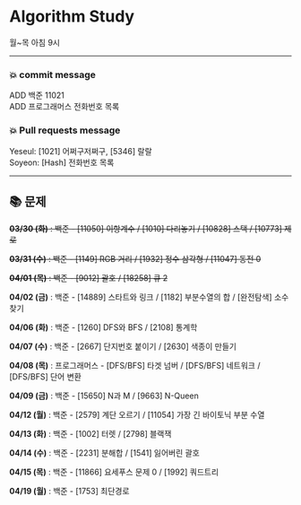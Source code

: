 # Algorithm Study
월~목 아침 9시

***

### 💥 commit message
	
ADD 백준 11021   
ADD 프로그래머스 전화번호 목록   


### 💥 Pull requests message
	
Yeseul: [1021] 어쩌구저쩌구, [5346] 랄랄   
Soyeon: [Hash] 전화번호 목록   
	
***

## 📚 문제

~~**03/30 (화)** : 백준 - [11050] 이항계수 / [1010] 다리놓기 / [10828] 스택 / [10773] 제로~~

~~**03/31 (수)** : 백준 - [1149] RGB 거리 / [1932] 정수 삼각형 / [11047] 동전 0~~

~~**04/01 (목)** : 백준 - [9012] 괄호 / [18258] 큐 2~~

**04/02 (금)** : 백준 - [14889] 스타트와 링크 / [1182] 부분수열의 합 / [완전탐색] 소수 찾기

**04/06 (화)** : 백준 - [1260] DFS와 BFS / [2108] 통계학

**04/07 (수)** : 백준 - [2667] 단지번호 붙이기 / [2630] 색종이 만들기

**04/08 (목)** : 프로그래머스 - [DFS/BFS] 타겟 넘버 / [DFS/BFS] 네트워크 / [DFS/BFS] 단어 변환

**04/09 (금)** : 백준 - [15650] N과 M / [9663] N-Queen

**04/12 (월)** : 백준 - [2579] 계단 오르기 / [11054] 가장 긴 바이토닉 부분 수열

**04/13 (화)** : 백준 - [1002] 터렛 / [2798] 블랙잭

**04/14 (수)** : 백준 - [2231] 분해합 / [1541] 잃어버린 괄호

**04/15 (목)** : 백준 - [11866] 요세푸스 문제 0 / [1992] 쿼드트리

**04/19 (월)** : 백준 - [1753] 최단경로
